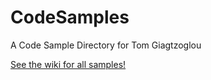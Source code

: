 # CodeSamples
A Code Sample Directory for Tom Giagtzoglou

[See the wiki for all samples!](https://github.com/tomgiagtz/CodeSamples/wiki)
